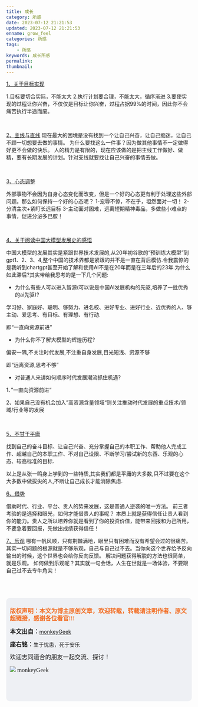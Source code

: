 ```yaml
---
title: 成长
category: 所感
date: 2023-07-12 21:21:53
updated: 2023-07-12 21:21:53
enname: grow_feel
categories: 所感
tags:
 	- 所感
keywords: 成长所感
permalink:
thumbnail:
---
```


<u>1、关于目标实现</u>

<!--more-->
1.目标要切合实际，不能太大
2.执行计划要合理，不能太大，循序渐进
3.要使实现的过程让你兴奋，不仅仅是目标让你兴奋，过程占据99%的时间，因此你不会痛苦执行半途而废。

</br>



<u>2、主线与直线</u>
现在最大的困境是没有找到一个让自己兴奋，让自己痴迷，让自己不顾一切想要去做的事情。
为什么要找这么一件事？因为做其他事情不一定做得好更不会做的快乐。
人的精力是有限的，现在应该做的是把主线工作做好、做精，要有长期发展的计划。针对支线就要找让自己兴奋的事情去做。

</br>



<u>3、心态调整</u>

外部事物不会因为自身心态变化而改变，但是一个好的心态更有利于处理这些外部问题。那么如何保持一个好的心态呢？
1-宠辱不惊，不在乎，坦然面对一切！
2-分清主次+紧盯长远目标
3-主动面对困难，远离短期精神毒品，多做些小难点的事情，促进分泌多巴胺！

</br>



<u>4、关于阅读中国大模型发展史的感悟</u>

中国大模型的发展其实是紧跟世界技术发展的,从20年初谷歌的“预训练大模型”到gpt1、2、3、4,整个中国的技术界都是紧跟的并不是一直在背后模仿.令我震惊的是我听到chartgpt甚至开始了解和使用AI不是在20年而是在三年后的23年.为什么如此滞后?其实带给我思考的是一下几个问题:

- 为什么有些人可以进入智源(可以说是中国AI发展机构的先驱,培养了一批优秀的ai先驱)?

学习好、家庭好、聪明、够努力、进名校、进好专业、进好行业、近优秀的人、够主动、爱思考、有目标、有理想、有行动.

即“一直向资源前进”



- 为什么你不了解大模型的辉煌历程?

偏安一隅,不关注时代发展,不注重自身发展,目光短浅、资源不够

即“远离资源,思考不够”



- 对普通人来讲如何顺序时代发展潮流抓住机遇?

1、”一直向资源前进“

2、如果自己没有机会加入”高资源含量领域“则关注推动时代发展的重点技术/领域/行业等的发展

</br>



<u>5、不甘于平庸</u>

找到自己的奋斗目标、让自己兴奋、充分掌握自己的本职工作、帮助他人完成工作、超越自己的本职工作、不对自己设限、不断学习/尝试新的东西、乐观的心态、较高标准的目标.

以上是从张一鸣身上学到的一些特质,其实我们都是平庸的大多数,只不过要在这个大多数中做拔尖的人,不断让自己成长才能消除焦虑.
</br>

<u>6、借势</u>

借助时代、行业、平台、贵人的势来发展，这是普通人逆袭的唯一方法。
前三者考验的是选择和眼光，如何才能借贵人的事呢？
本质上就是获得信任让贵人看到你的能力。贵人之所以培养你就是看到了你的投资价值，能带来回报和为己所用，不要急着要回报，先做出成绩获得信任！
</br>

<u>7、乐观</u>
哪有一帆风顺，只有荆棘满地，眼里只有困难而没有希望会过的很痛苦。其实一切问题的根源就是不够乐观，自己与自己过不去。当你向这个世界给予反向输出的时候，这个世界也会给你反向反馈。
解决问题获得解脱的方法也很简单，就是乐观。
如何做到乐观呢？其实就一句会话，人生在世就是一场体验，不要跟自己过不去专牛角尖！




</br>

</br>

</br>

<script>
var _hmt = _hmt || [];
(function() {
  var hm = document.createElement("script");
  hm.src = "https://hm.baidu.com/hm.js?2f798e6b269c8a40f12bef25d7f1876d";
  var s = document.getElementsByTagName("script")[0]; 
  s.parentNode.insertBefore(hm, s);
})();
</script>

<div style="height:260px; background-color:rgb(238,240,244); padding:10px;border-radius:10px;">
    <p style="color:#f36c21;font:bold 16px/20px 'kaiTi';">
      版权声明：本文为博主原创文章，欢迎转载，转载请注明作者、原文超链接，感谢各位看官!!!
    </p>
    <p>
      <span style="font:bold 16px/20px 'kaiTi';">本文出自：</span><a href="https://monkeyGeek369.github.io">monkeyGeek</a> 
    </p>
    <p>
      <span style="font:bold 16px/20px 'kaiTi';">座右铭：</span><span>生于忧患，死于安乐</span> 
    </p>
    <p>
      <span style="font:16px/20px 'kaiTi';">欢迎志同道合的朋友一起交流、探讨！</span> 
    </p>
    <img style="height:auto; width:auto;flot:left;" src="../../../../image/monkey64.png" /><span style="font:16px/20px 'kaiTi';flot:left;">   monkeyGeek</span>


